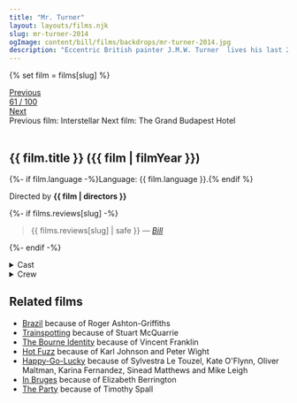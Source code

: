 ```yaml
---
title: "Mr. Turner"
layout: layouts/films.njk
slug: mr-turner-2014
ogImage: content/bill/films/backdrops/mr-turner-2014.jpg
description: "Eccentric British painter J.M.W. Turner  lives his last 25 years with gusto and secretly becomes involved with a seaside landlady, while his faithful housekeeper bears an unrequited love for him."
---
```


{% set film = films[slug] %}

<nav class="films">
  <div class="prev">
    <a href="../interstellar-2014"><i class="fa-solid fa-chevron-left fa-xs"></i> Previous</a>
  </div>
  <div>
    <a class="simple" href="../">61 / 100</a>
  </div>
  <div class="next">
    <a href="../the-grand-budapest-hotel-2014">Next <i class="fa-solid fa-chevron-right fa-xs"></i></a>
  </div>
  <div class="hint">
    <span class="prev-hint">
      <span class="sr-only">Previous film:</span>
      Interstellar
    </span>
    <span class="next-hint">
      <span class="sr-only">Next film:</span>
      The Grand Budapest Hotel
    </span>
  </div>
</nav>

<article class="film slug-mr-turner-2014">
  <div class="backdrop-and-poster">
    <img class="poster" src="../films/posters/{{ slug }}.jpg" alt="">
    <img class="backdrop" src="../films/backdrops/{{ slug }}.jpg" alt="">
  </div>

  <h1>{{ film.title }} ({{ film | filmYear }})</h1>

  <p>
    {%- if film.language -%}Language: {{ film.language }}.{% endif %}
    
  </p>

  <p class="director">
    Directed by <strong>{{ film | directors }}</strong>
  </p>

  {%- if films.reviews[slug] -%}
    <blockquote> 
      {{ films.reviews[slug] | safe }} <em>—&nbsp;<a href="/bill">Bill</a></em>
    </blockquote> 
  {%- endif -%}

  <section class="film-detail">
    <div>
      <details>
        <summary>
          <i class="fa-solid fa-masks-theater"></i>
          Cast
        </summary>
        <ul>
          {%- for cast in film.credits.cast -%}
            <li>
              {{ cast.name }} as <em>{{ cast.character }}</em>
            </li>
          {%- endfor -%}
        </ul>
      </details>
      <details>
        <summary>
          <i class="fa-solid fa-clapperboard"></i>
          Crew
        </summary>
        <ul>
          {%- for crew in film.credits.crew -%}
            <li>
              {{ crew.name }} &mdash; <em>{{ crew.job }}</em>
            </li>
          {%- endfor -%}
        </ul>
      </details>
    </div>
  </section>

  <section class="related-films">
  <h2>Related films</h2>
  <ul>
    <li><a href="../brazil-1985">Brazil</a> because of Roger Ashton-Griffiths</li>
<li><a href="../trainspotting-1996">Trainspotting</a> because of Stuart McQuarrie</li>
<li><a href="../the-bourne-identity-2002">The Bourne Identity</a> because of Vincent Franklin</li>
<li><a href="../hot-fuzz-2007">Hot Fuzz</a> because of Karl Johnson and Peter Wight</li>
<li><a href="../happygolucky-2008">Happy-Go-Lucky</a> because of Sylvestra Le Touzel, Kate O'Flynn, Oliver Maltman, Karina Fernandez, Sinead Matthews and Mike Leigh</li>
<li><a href="../in-bruges-2008">In Bruges</a> because of Elizabeth Berrington</li>
<li><a href="../the-party-2017">The Party</a> because of Timothy Spall</li>
  </ul>
</section>

</article>
